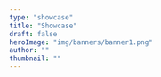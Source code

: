 ```yaml
---
type: "showcase"
title: "Showcase"
draft: false
heroImage: "img/banners/banner1.png"
author: ""
thumbnail: ""
---
```

